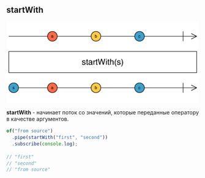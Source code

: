 ## startWith

![](./imgs/startWith.png)

**startWith** - начинает поток со значений, которые переданные оператору в качестве аргументов.

```js
of("from source")
  .pipe(startWith("first", "second"))
  .subscribe(console.log);

// "first"
// "second"
// "from source"
```